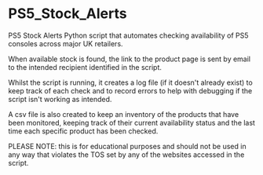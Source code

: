 # PS5_Stock_Alerts

PS5 Stock Alerts Python script that automates checking availability of PS5 consoles across major UK retailers.

When available stock is found, the link to the product page is sent by email to the intended recipient identified in the script.

Whilst the script is running, it creates a log file (if it doesn't already exist) to keep track of each check and to record errors to help with debugging if the
script isn't working as intended.

A csv file is also created to keep an inventory of the products that have been monitored, keeping track of their current availability status and the last time each
specific product has been checked.

PLEASE NOTE: this is for educational purposes and should not be used in any way that violates the TOS set by any of the websites accessed in the script.
